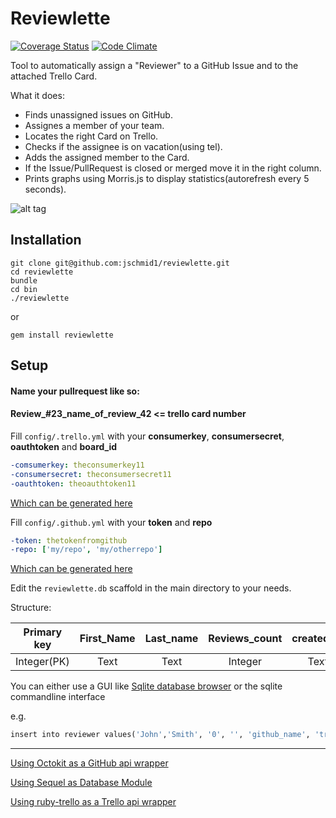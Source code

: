 Reviewlette
===========

[![Coverage Status](https://img.shields.io/coveralls/jschmid1/reviewlette.svg)](https://coveralls.io/r/jschmid1/reviewlette)
[![Code Climate](https://codeclimate.com/github/jschmid1/reviewlette.png)](https://codeclimate.com/github/jschmid1/reviewlette)

Tool to automatically assign a "Reviewer" to a GitHub Issue and to the attached Trello Card.


What it does:

- Finds unassigned issues on GitHub.
- Assignes a member of your team.
- Locates the right Card on Trello.
- Checks if the assignee is on vacation(using tel).
- Adds the assigned member to the Card.
- If the Issue/PullRequest is closed or merged move it in the right column.
- Prints graphs using Morris.js to display statistics(autorefresh every 5 seconds).


![alt tag](http://h.dropcanvas.com/72fj0/graph.jpg)


## Installation

```
git clone git@github.com:jschmid1/reviewlette.git
cd reviewlette
bundle
cd bin
./reviewlette
```

or

```
gem install reviewlette
```


## Setup

#### Name your pullrequest like so:
#### Review_#23_name_of_review_42  <= trello card number

Fill `config/.trello.yml` with your **consumerkey**, **consumersecret**, **oauthtoken** and **board_id**

```yml
-comsumerkey: theconsumerkey11
-consumersecret: theconsumersecret11
-oauthtoken: theoauthtoken11
```

[Which can be generated here](https://trello.com/1/appKey/generate)

Fill `config/.github.yml` with your **token** and **repo**

```yml
-token: thetokenfromgithub
-repo: ['my/repo', 'my/otherrepo']
```

[Which can be generated here](https://github.com/settings/applications/new)


Edit the `reviewlette.db` scaffold in the main directory to your needs.

Structure:

| Primary key   | First_Name     | Last_name     | Reviews_count  | created_at    | github_name   | trello_name   | vacation_status | tel_name      |
|:-------------:|:-------------: |:-------------:|:-------------: |:-------------:|:-------------:|:-------------:|:-------------:  |:-------------:|
| Integer(PK)   | Text           | Text          | Integer        | Text          |  Text         |Text           |          Numeric|           Text|




You can either use a GUI like [Sqlite database browser](http://sqlitebrowser.org/) or the sqlite commandline interface

e.g.

```ruby
insert into reviewer values('John','Smith', '0', '', 'github_name', 'trello_name', 'false', 'tel_name');
```

---

[Using Octokit as a GitHub api wrapper](https://github.com/octokit/octokit.rb)

[Using Sequel as Database Module](https://github.com/jeremyevans/sequel)

[Using ruby-trello as a Trello api wrapper](https://github.com/jeremytregunna/ruby-trello)



